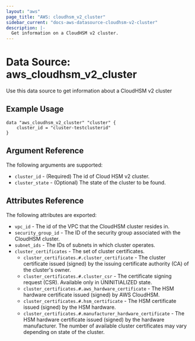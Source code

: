 ```yaml
---
layout: "aws"
page_title: "AWS: cloudhsm_v2_cluster"
sidebar_current: "docs-aws-datasource-cloudhsm-v2-cluster"
description: |-
  Get information on a CloudHSM v2 cluster.
---
```


# Data Source: aws_cloudhsm_v2_cluster

Use this data source to get information about a CloudHSM v2 cluster

## Example Usage

```hcl
data "aws_cloudhsm_v2_cluster" "cluster" {
    cluster_id = "cluster-testclusterid"
}
```
## Argument Reference

The following arguments are supported:

* `cluster_id` - (Required) The id of Cloud HSM v2 cluster.
* `cluster_state` - (Optional) The state of the cluster to be found.

## Attributes Reference

The following attributes are exported:

* `vpc_id` - The id of the VPC that the CloudHSM cluster resides in.
* `security_group_id` - The ID of the security group associated with the CloudHSM cluster.
* `subnet_ids` - The IDs of subnets in which cluster operates.
* `cluster_certificates` - The set of cluster certificates.
  * `cluster_certificates.#.cluster_certificate` - The cluster certificate issued (signed) by the issuing certificate authority (CA) of the cluster's owner.
  * `cluster_certificates.#.cluster_csr` - The certificate signing request (CSR). Available only in UNINITIALIZED state.
  * `cluster_certificates.#.aws_hardware_certificate` - The HSM hardware certificate issued (signed) by AWS CloudHSM.
  * `cluster_certificates.#.hsm_certificate` - The HSM certificate issued (signed) by the HSM hardware.
  * `cluster_certificates.#.manufacturer_hardware_certificate` - The HSM hardware certificate issued (signed) by the hardware manufacturer.
The number of available cluster certificates may vary depending on state of the cluster.